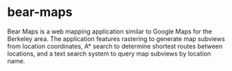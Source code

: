 # bear-maps
Bear Maps is a web mapping application similar to Google Maps for the Berkeley area. The application features rastering to generate map subviews from location coordinates, A* search to determine shortest routes between locations, and a text search system to query map subviews by location name.

